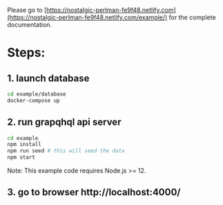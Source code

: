 Please go to [https://nostalgic-perlman-fe9f48.netlify.com](https://nostalgic-perlman-fe9f48.netlify.com/example/) for the complete documentation.

# Steps:

## 1. launch database
```sh
cd example/database
docker-compose up
```

## 2. run grapqhql api server
```sh
cd example
npm install
npm run seed # this will seed the data
npm start
```
Note: This example code requires Node.js >= 12.


## 3. go to browser http://localhost:4000/

